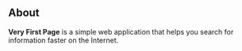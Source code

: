 ## About

**Very First Page** is a simple web application that helps you search for information faster on the Internet.
